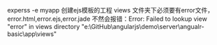 experss -e myapp 创建ejs模板的工程
views 文件夹下必须要有error文件，error.html,error.ejs,error.jade
不然会报错：Error: Failed to lookup view "error" in views directory "e:\GitHub\angularjs\demo\server\angualr-basic\app\views"